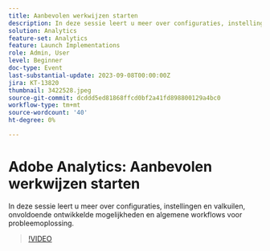 ```yaml
---
title: Aanbevolen werkwijzen starten
description: In deze sessie leert u meer over configuraties, instellingen en valkuilen, onvoldoende ontwikkelde mogelijkheden en algemene workflows voor probleemoplossing.
solution: Analytics
feature-set: Analytics
feature: Launch Implementations
role: Admin, User
level: Beginner
doc-type: Event
last-substantial-update: 2023-09-08T00:00:00Z
jira: KT-13820
thumbnail: 3422528.jpeg
source-git-commit: dcddd5ed81868ffcd0bf2a41fd898800129a4bc0
workflow-type: tm+mt
source-wordcount: '40'
ht-degree: 0%

---
```



# Adobe Analytics: Aanbevolen werkwijzen starten

In deze sessie leert u meer over configuraties, instellingen en valkuilen, onvoldoende ontwikkelde mogelijkheden en algemene workflows voor probleemoplossing.

>[!VIDEO](https://video.tv.adobe.com/v/3422528/?learn=on)
